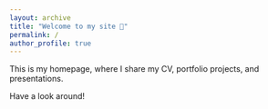 ```yaml
---
layout: archive
title: "Welcome to my site 👋"
permalink: /
author_profile: true
---
```


This is my homepage, where I share my CV, portfolio projects, and presentations.

Have a look around!
